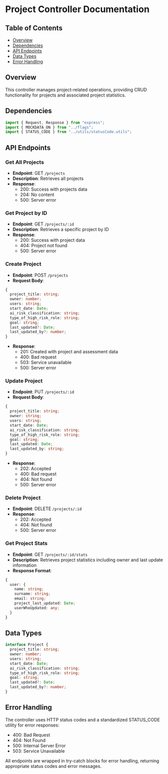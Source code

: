 # Project Controller Documentation

## Table of Contents

- [Overview](#overview)
- [Dependencies](#dependencies)
- [API Endpoints](#api-endpoints)
- [Data Types](#data-types)
- [Error Handling](#error-handling)

## Overview

This controller manages project-related operations, providing CRUD functionality for projects and associated project statistics.

## Dependencies

```typescript
import { Request, Response } from "express";
import { MOCKDATA_ON } from "../flags";
import { STATUS_CODE } from "../utils/statusCode.utils";
```

## API Endpoints

### Get All Projects

- **Endpoint**: GET `/projects`
- **Description**: Retrieves all projects
- **Response**:
  - 200: Success with projects data
  - 204: No content
  - 500: Server error

### Get Project by ID

- **Endpoint**: GET `/projects/:id`
- **Description**: Retrieves a specific project by ID
- **Response**:
  - 200: Success with project data
  - 404: Project not found
  - 500: Server error

### Create Project

- **Endpoint**: POST `/projects`
- **Request Body**:

```typescript
{
  project_title: string;
  owner: number;
  users: string;
  start_date: Date;
  ai_risk_classification: string;
  type_of_high_risk_role: string;
  goal: string;
  last_updated?: Date;
  last_updated_by?: number;
}
```

- **Response**:
  - 201: Created with project and assessment data
  - 400: Bad request
  - 503: Service unavailable
  - 500: Server error

### Update Project

- **Endpoint**: PUT `/projects/:id`
- **Request Body**:

```typescript
{
  project_title: string;
  owner: string;
  users: string;
  start_date: Date;
  ai_risk_classification: string;
  type_of_high_risk_role: string;
  goal: string;
  last_updated: Date;
  last_updated_by: string;
}
```

- **Response**:
  - 202: Accepted
  - 400: Bad request
  - 404: Not found
  - 500: Server error

### Delete Project

- **Endpoint**: DELETE `/projects/:id`
- **Response**:
  - 202: Accepted
  - 404: Not found
  - 500: Server error

### Get Project Stats

- **Endpoint**: GET `/projects/:id/stats`
- **Description**: Retrieves project statistics including owner and last update information
- **Response Format**:

```typescript
{
  user: {
    name: string;
    surname: string;
    email: string;
    project_last_updated: Date;
    userWhoUpdated: any;
  }
}
```

## Data Types

```typescript
interface Project {
  project_title: string;
  owner: number;
  users: string;
  start_date: Date;
  ai_risk_classification: string;
  type_of_high_risk_role: string;
  goal: string;
  last_updated?: Date;
  last_updated_by?: number;
}
```

## Error Handling

The controller uses HTTP status codes and a standardized STATUS_CODE utility for error responses:

- 400: Bad Request
- 404: Not Found
- 500: Internal Server Error
- 503: Service Unavailable

All endpoints are wrapped in try-catch blocks for error handling, returning appropriate status codes and error messages.
